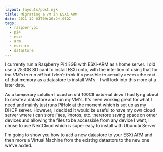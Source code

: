 ```yaml
---
layout: layouts/post.njk
title: Migrating a VM in ESXi ARM
date: 2021-12-03T09:26:24.052Z
tags:
  - raspberrypi
  - pi4
  - esxi
  - arm
  - esxiarm
  - datastore
---
```

I currently run a Raspberry Pi4 8GB with ESXi-ARM as a home server. I did use a 256GB SD card to install ESXi onto, with the intention of using that for the VM's to run off but I don't think it's possible to actually access the rest of that memory as a datastore to install VM's - I will look into this more at a later date. 

As a temporary solution I used an old 100GB external drive I had lying about to create a datastore and run my VM's. It's been working great for what I need and mainly just runs PiHole at the moment which is set up as my DHCP server. However, I decided it would be useful to have my own cloud server where I can store Files, Photos, etc. therefore saving space on other devices and allowing the files to be accessible from any device I want, I chose to use NextCloud which is super easy to install with Ubunutu Server



I'm going to show you how to add a new datastore to your ESXi ARM and then move a Virtual Machine from the existing datastore to the new one we've added.